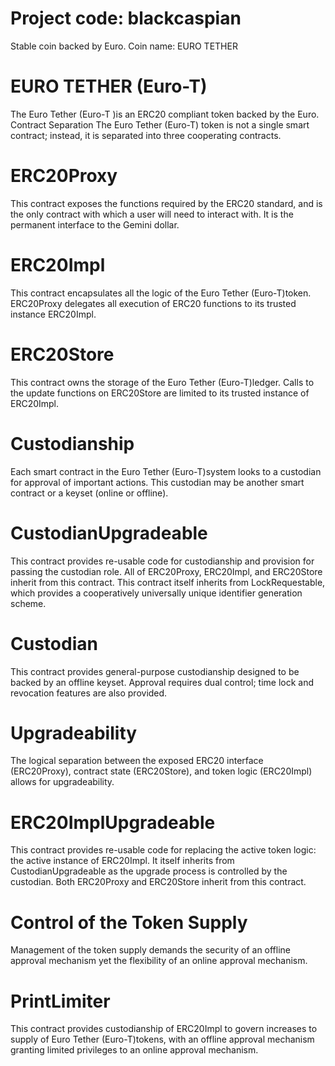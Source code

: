 # Project code: blackcaspian

Stable coin backed by Euro. Coin name: EURO TETHER

# EURO TETHER (Euro-T)
The Euro Tether  (Euro-T )is an ERC20 compliant token backed by the Euro.
Contract Separation
The Euro Tether  (Euro-T) token is not a single smart contract; instead, it is separated into three cooperating contracts.

# ERC20Proxy
This contract exposes the functions required by the ERC20 standard, and is the only contract with which a user will need to interact with. It is the permanent interface to the Gemini dollar.

# ERC20Impl
This contract encapsulates all the logic of the Euro Tether  (Euro-T)token. ERC20Proxy delegates all execution of ERC20 functions to its trusted instance ERC20Impl.

# ERC20Store
This contract owns the storage of the Euro Tether  (Euro-T)ledger. Calls to the update functions on ERC20Store are limited to its trusted instance of ERC20Impl.

# Custodianship
Each smart contract in the Euro Tether  (Euro-T)system looks to a custodian for approval of important actions. This custodian may be another smart contract or a keyset (online or offline).

# CustodianUpgradeable
This contract provides re-usable code for custodianship and provision for passing the custodian role. All of ERC20Proxy, ERC20Impl, and ERC20Store inherit from this contract. This contract itself inherits from LockRequestable, which provides a cooperatively universally unique identifier generation scheme.

# Custodian
This contract provides general-purpose custodianship designed to be backed by an offline keyset. Approval requires dual control; time lock and revocation features are also provided.

# Upgradeability
The logical separation between the exposed ERC20 interface (ERC20Proxy), contract state (ERC20Store), and token logic (ERC20Impl) allows for upgradeability.

# ERC20ImplUpgradeable
This contract provides re-usable code for replacing the active token logic: the active instance of ERC20Impl. It itself inherits from CustodianUpgradeable as the upgrade process is controlled by the custodian. Both ERC20Proxy and ERC20Store inherit from this contract.

# Control of the Token Supply
Management of the token supply demands the security of an offline approval mechanism yet the flexibility of an online approval mechanism.

# PrintLimiter
This contract provides custodianship of ERC20Impl to govern increases to supply of Euro Tether  (Euro-T)tokens, with an offline approval mechanism granting limited privileges to an online approval mechanism.



